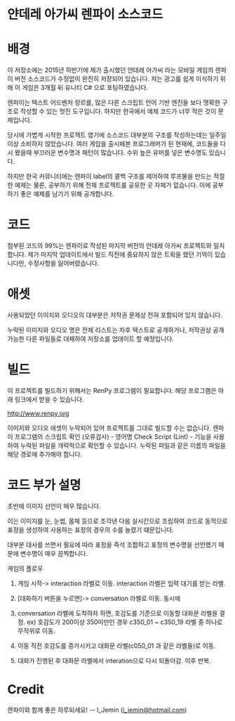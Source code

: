 # 얀데레 아가씨 렌파이 소스코드

# 배경

이 저장소에는 2015년 하반기에 제가 출시했던 얀데레 아가씨 라는 모바일 게임의 렌파이 버전 소스코드가 수정없이 완전히 저장되어 있습니다. 저는 광고를 쉽게 이식하기 위해 이 게임은 3개월 뒤 유니티 C# 으로 포팅하였습니다.

렌파이는 텍스트 어드벤처 장르를, 많은 다른 스크립트 언어 기반 엔진들 보다 명확한 구조로 작성할 수 있는 멋진 도구입니다. 하지만 한국에서 예제 코드가 너무 적은 것이 문제입니다.

당시에 가볍게 시작한 프로젝트 였기에 소스코드 대부분의 구조를 작성하는데는 일주일 이상 소비하지 않았습니다. 여러 게임을 출시헤본 프로그래머가 된 현재에, 코드들을 다시 봤을때 부끄러운 변수명과 패턴이 많습니다. 수위 높은 유머를 넣은 변수명도 있습니다.

하지만 한국 커뮤니티에는 렌파이 label의 콜백 구조를 제어하여 루프물을 만드는 적절한 예제는 물론, 공부하기 위해 전체 프로젝트를 공유한 곳 자체가 없습니다. 이에 공부하기 좋은 예제를 남기기 위해 공개합니다.


# 코드

첨부된 코드의 99%는 렌파이로 작성된 마지막 버전의 얀데레 아가씨 프로젝트와 일치합니다. 제가 마지막 업데이트에서 빌드 직전에 중요하지 않은 트윅을 했던 기억이 있습니다만, 수정사항을 잃어버렸습니다.

# 애셋

사용되었던 이미지와 오디오의 대부분은 저작권 문제상 전혀 포함되어 있지 않습니다.

누락된 이미지와 오디오 명은 전체 리스트는 차후 텍스트로 공개하거나, 저작권상 공개 가능한 다른 파일들로 대체하여 저장소를 업데이트 할 예정입니다.

# 빌드

이 프로젝트를 빌드하기 위해서는 RenPy 프로그램이 필요합니다.
해당 프로그램은 아래 링크에서 받을 수 있습니다.

http://www.renpy.org

이미지와 오디오 애셋이 누락되어 있어 프로젝트를 그대로 빌드할 수는 없습니다. 렌파이 프로그램의 스크립트 확인 (오류검사) - 영어명 Check Script (Lint) - 기능을 사용하여 누락된 파일을 개략적으로 확인할 수 있습니다. 누락된 파일과 같은 이름의 파일을 해당 경로에 추가해야 합니다.


# 코드 부가 설명

초반에 이미지 선언이 매우 많습니다.

이는 이미지를 눈, 눈썹, 몸체 등으로 조각낸 다음 실시간으로 조립하여 코드로 동적으로 표정을 생성하여 사용하는 표정의 경우의 수를 늘렸기 떄문입니다.

대부분 대사를 쓰면서 필요에 따라 표정을 즉석 조합하고 표정의 변수명을 선언했기 때문에 변수명이 매우 끔찍합니다.



게임의 플로우

1. 게임 시작-> interaction 라벨로 이동. interaction 라벨은 입력 대기를 받는 라벨.

2. [대화하기 버튼을 누르면]-> conversation 라벨로 이동. 동시에

3. conversation 라벨에 도착하자 하면, 호감도를 기준으로 이동할 대화문 라벨을 결정. ex) 호감도가 200이상 350미만인 경우 c350_01 ~ c350_19 라벨 중 하나로 무작위로 이동.

4. 이동 직전 호감도를 증가시키고 대화문 라벨(c050_01 과 같은 라벨들)로 이동.

5. 대화가 진행된 후 대화문 라벨에서 interation으로 다시 되돌아감. 이후 반복.


# Credit
렌파이와 함께 좋은 하루되세요!
-- I_Jemin (i_jemin@hotmail.com)
